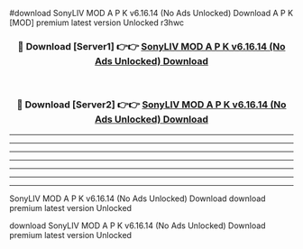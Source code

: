 #download SonyLIV MOD A P K v6.16.14 (No Ads Unlocked) Download A P K [MOD] premium latest version Unlocked r3hwc 



<div align="center">
<h3>🔴 Download [Server1] 👉👉 <a href="https://apkdownload-94cd0.web.app/">SonyLIV MOD A P K v6.16.14 (No Ads Unlocked) Download</a></h3><br>

<h3>🔴 Download [Server2] 👉👉 <a href="https://apkdownload-94cd0.web.app/">SonyLIV MOD A P K v6.16.14 (No Ads Unlocked) Download</a></h3>
</div>





----------------------------------------------------------

----------------------------------------------------------

----------------------------------------------------------

----------------------------------------------------------

----------------------------------------------------------

----------------------------------------------------------

----------------------------------------------------------

SonyLIV MOD A P K v6.16.14 (No Ads Unlocked) Download download premium latest version Unlocked

download SonyLIV MOD A P K v6.16.14 (No Ads Unlocked) Download premium latest version Unlocked
